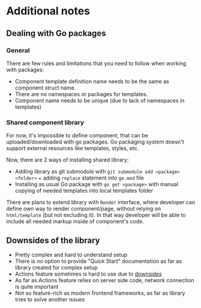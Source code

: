 # Additional notes

## Dealing with Go packages

### General

There are few rules and limitations that you need to follow when working with packages:

- Component template definition name needs to be the same as component struct name.
- There are no namespaces or packages for templates.
- Component name needs to be unique (due to lack of namespaces in templates)

### Shared component library

For now, it's impossible to define component, that can be uploaded/downloaded with go packages.
Go packaging system doesn't support external resources like templates, styles, etc.  

Now, there are 2 ways of installing shared library:

- Adding library as git submodule with `git submodule add <package> <folder>` + adding `replace` statement into `go.mod` file
- Installing as usual Go package with `go get <package>` with manual copying of needed templates into local templates folder

There are plans to extend library with `Render` interface, where developer can define own way to render component/page, 
without relying on `html/template` (but not excluding it). In that way developer will be able to include all needed markup inside of component's code.

## Downsides of the library

- Pretty complex and hard to understand setup
- There is no option to provide "Quick Start" documentation as far as library created for complex setup
- Actions feature sometimes is hard to use due to [downsides](/docs/extended-features/#ssa-limitations)
- As far as Actions feature relies on server side code, network connection is quite important
- Not so feature-rich as modern frontend frameworks, as far as library tries to solve another issues
